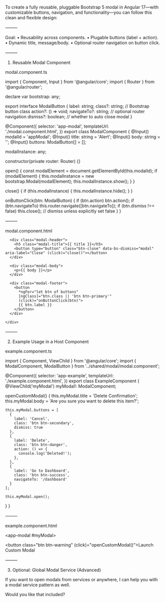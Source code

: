 To create a fully reusable, pluggable Bootstrap 5 modal in Angular 17—with customizable buttons, navigation, and functionality—you can follow this clean and flexible design:

⸻

Goal:
	•	Reusability across components.
	•	Plugable buttons (label + action).
	•	Dynamic title, message/body.
	•	Optional router navigation on button click.

⸻

1. Reusable Modal Component

modal.component.ts

import { Component, Input } from '@angular/core';
import { Router } from '@angular/router';

declare var bootstrap: any;

export interface ModalButton {
  label: string;
  class?: string; // Bootstrap button class
  action?: () => void;
  navigateTo?: string; // optional router navigation
  dismiss?: boolean; // whether to auto close modal
}

@Component({
  selector: 'app-modal',
  templateUrl: './modal.component.html',
})
export class ModalComponent {
  @Input() modalId = 'appModal';
  @Input() title: string = 'Alert';
  @Input() body: string = '';
  @Input() buttons: ModalButton[] = [];

  modalInstance: any;

  constructor(private router: Router) {}

  open() {
    const modalElement = document.getElementById(this.modalId);
    if (modalElement) {
      this.modalInstance = new bootstrap.Modal(modalElement);
      this.modalInstance.show();
    }
  }

  close() {
    if (this.modalInstance) {
      this.modalInstance.hide();
    }
  }

  onButtonClick(btn: ModalButton) {
    if (btn.action) btn.action();
    if (btn.navigateTo) this.router.navigate([btn.navigateTo]);
    if (btn.dismiss !== false) this.close(); // dismiss unless explicitly set false
  }
}



⸻

modal.component.html

<div class="modal fade" id="{{ modalId }}" tabindex="-1">
  <div class="modal-dialog modal-dialog-centered">
    <div class="modal-content">

      <div class="modal-header">
        <h5 class="modal-title">{{ title }}</h5>
        <button type="button" class="btn-close" data-bs-dismiss="modal" aria-label="Close" (click)="close()"></button>
      </div>

      <div class="modal-body">
        <p>{{ body }}</p>
      </div>

      <div class="modal-footer">
        <button
          *ngFor="let btn of buttons"
          [ngClass]="btn.class || 'btn btn-primary'"
          (click)="onButtonClick(btn)">
          {{ btn.label }}
        </button>
      </div>

    </div>
  </div>
</div>



⸻

2. Example Usage in a Host Component

example.component.ts

import { Component, ViewChild } from '@angular/core';
import { ModalComponent, ModalButton } from '../shared/modal/modal.component';

@Component({
  selector: 'app-example',
  templateUrl: './example.component.html',
})
export class ExampleComponent {
  @ViewChild('myModal') myModal!: ModalComponent;

  openCustomModal() {
    this.myModal.title = 'Delete Confirmation';
    this.myModal.body = 'Are you sure you want to delete this item?';

    this.myModal.buttons = [
      {
        label: 'Cancel',
        class: 'btn btn-secondary',
        dismiss: true
      },
      {
        label: 'Delete',
        class: 'btn btn-danger',
        action: () => {
          console.log('Deleted!');
        },
      },
      {
        label: 'Go to Dashboard',
        class: 'btn btn-success',
        navigateTo: '/dashboard'
      }
    ];

    this.myModal.open();
  }
}



⸻

example.component.html

<app-modal #myModal></app-modal>

<button class="btn btn-warning" (click)="openCustomModal()">Launch Custom Modal</button>



⸻

3. Optional: Global Modal Service (Advanced)

If you want to open modals from services or anywhere, I can help you with a modal service pattern as well.

Would you like that included?